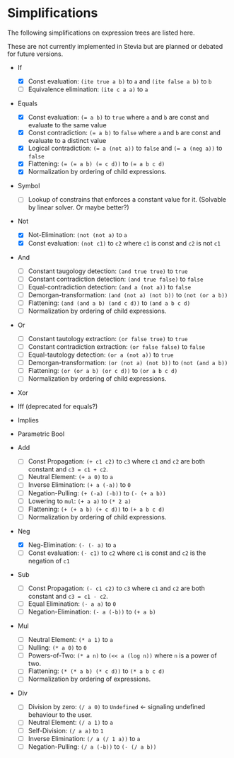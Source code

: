 # Simplifications

The following simplifications on expression trees are listed here.

These are not currently implemented in Stevia but are planned or debated for future versions.

- If

	- [x] Const evaluation: `(ite true a b)` to `a` and `(ite false a b)` to `b`
	- [ ] Equivalence elimination: `(ite c a a)` to `a`

- Equals

	- [x] Const evaluation: `(= a b)` to `true` where `a` and `b` are const and evaluate to the same value
	- [x] Const contradiction: `(= a b)` to `false` where `a` and `b` are const and evaluate to a distinct value
	- [x] Logical contradiction: `(= a (not a))` to `false` and `(= a (neg a))` to `false`
	- [x] Flattening: `(= (= a b) (= c d))` to `(= a b c d)`
	- [x] Normalization by ordering of child expressions.

- Symbol

	- [ ] Lookup of constrains that enforces a constant value for it. (Solvable by linear solver. Or maybe better?)

- Not

	- [x] Not-Elimination: `(not (not a)` to `a`
	- [x] Const evaluation: `(not c1)` to `c2` where `c1` is const and `c2` is not `c1`

- And

	- [ ] Constant taugology detection: `(and true true)` to `true`
	- [ ] Constant contradiction detection: `(and true false)` to `false`
	- [ ] Equal-contradiction detection: `(and a (not a))` to `false`
	- [ ] Demorgan-transformation: `(and (not a) (not b))` to `(not (or a b))`
	- [ ] Flattening: `(and (and a b) (and c d))` to `(and a b c d)`
	- [ ] Normalization by ordering of child expressions.

- Or

	- [ ] Constant tautology extraction: `(or false true)` to `true`
	- [ ] Constant contradiction extraction: `(or false false)` to `false`
	- [ ] Equal-tautology detection: `(or a (not a))` to `true`
	- [ ] Demorgan-transformation: `(or (not a) (not b))` to `(not (and a b))`
	- [ ] Flattening: `(or (or a b) (or c d))` to `(or a b c d)`
	- [ ] Normalization by ordering of child expressions.

- Xor

- Iff (deprecated for equals?)

- Implies

- Parametric Bool

- Add

	- [ ] Const Propagation: `(+ c1 c2)` to `c3` where `c1` and `c2` are both constant and `c3 = c1 + c2`.
	- [ ] Neutral Element: `(+ a 0)` to `a`
	- [ ] Inverse Elimination: `(+ a (-a))` to `0`
	- [ ] Negation-Pulling: `(+ (-a) (-b))` to `(- (+ a b))`
	- [ ] Lowering to `mul`: `(+ a a)` to `(* 2 a)`
	- [ ] Flattening: `(+ (+ a b) (+ c d))` to `(+ a b c d)`
	- [ ] Normalization by ordering of child expressions.

- Neg

	- [x] Neg-Elimination: `(- (- a)` to `a`
	- [ ] Const evaluation: `(- c1)` to `c2` where `c1` is const and `c2` is the negation of `c1`

- Sub

	- [ ] Const Propagation: `(- c1 c2)` to `c3` where `c1` and `c2` are both constant and `c3 = c1 - c2`.
	- [ ] Equal Elimination: `(- a a)` to `0`
	- [ ] Negation-Elimination: `(- a (-b))` to `(+ a b)`

- Mul

	- [ ] Neutral Element: `(* a 1)` to `a`
	- [ ] Nulling: `(* a 0)` to `0`
	- [ ] Powers-of-Two: `(* a n)` to `(<< a (log n))` where `n` is a power of two.
	- [ ] Flattening: `(* (* a b) (* c d))` to `(* a b c d)`
	- [ ] Normalization by ordering of expressions.

- Div

	- [ ] Division by zero: `(/ a 0)` to `Undefined` <- signaling undefined behaviour to the user.
	- [ ] Neutral Element: `(/ a 1)` to `a`
	- [ ] Self-Division: `(/ a a)` to `1`
	- [ ] Inverse Elimination: `(/ a (/ 1 a))` to `a`
	- [ ] Negation-Pulling: `(/ a (-b))` to `(- (/ a b))`
